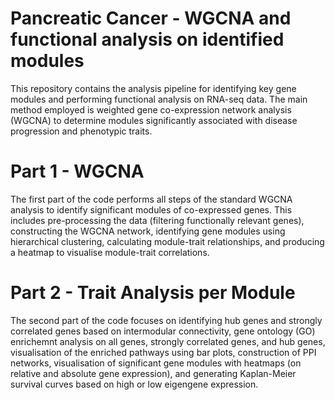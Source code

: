 # Pancreatic Cancer - WGCNA and functional analysis on identified modules 
This repository contains the analysis pipeline for identifying key gene modules and performing functional analysis on RNA-seq data. The main method employed is weighted gene co-expression network analysis (WGCNA) to determine modules significantly associated with disease progression and phenotypic traits. 

# Part 1 - WGCNA 
The first part of the code performs all steps of the standard WGCNA analysis to identify significant modules of co-expressed genes. This includes pre-processing the data (filtering functionally relevant genes), constructing the WGCNA network, identifying gene modules using hierarchical clustering, calculating module-trait relationships, and producing a heatmap to visualise module-trait correlations. 

# Part 2 - Trait Analysis per Module 
The second part of the code focuses on identifying hub genes and strongly correlated genes based on intermodular connectivity, gene ontology (GO) enrichemnt analysis on all genes, strongly correlated genes, and hub genes, visualisation of the enriched pathways using bar plots, construction of PPI networks, visualisation of significant gene modules with heatmaps (on relative and absolute gene expression), and generating Kaplan-Meier survival curves based on high or low eigengene expression. 
